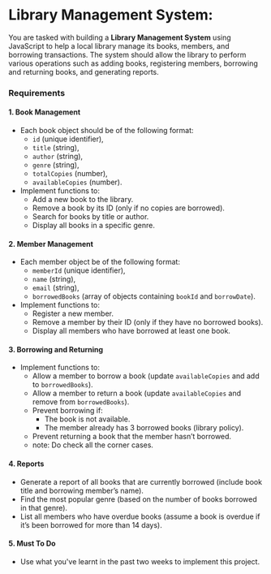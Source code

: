 # Library Management System:

You are tasked with building a **Library Management System** using JavaScript to help a local library manage its books, members, and borrowing transactions. The system should allow the library to perform various operations such as adding books, registering members, borrowing and returning books, and generating reports.

### Requirements

#### 1. Book Management
- Each book object should be of the following format:
  - `id` (unique identifier),
  - `title` (string),
  - `author` (string),
  - `genre` (string),
  - `totalCopies` (number),
  - `availableCopies` (number).
- Implement functions to:
  - Add a new book to the library.
  - Remove a book by its ID (only if no copies are borrowed).
  - Search for books by title or author.
  - Display all books in a specific genre.

#### 2. Member Management
- Each member object be of the following format:
  - `memberId` (unique identifier),
  - `name` (string),
  - `email` (string),
  - `borrowedBooks` (array of objects containing `bookId` and `borrowDate`).
- Implement functions to:
  - Register a new member.
  - Remove a member by their ID (only if they have no borrowed books).
  - Display all members who have borrowed at least one book.

#### 3. Borrowing and Returning
- Implement functions to:
  - Allow a member to borrow a book (update `availableCopies` and add to `borrowedBooks`).
  - Allow a member to return a book (update `availableCopies` and remove from `borrowedBooks`).
  - Prevent borrowing if:
    - The book is not available.
    - The member already has 3 borrowed books (library policy).
  - Prevent returning a book that the member hasn’t borrowed.
  - note: Do check all the corner cases.

#### 4. Reports
- Generate a report of all books that are currently borrowed (include book title and borrowing member’s name).
- Find the most popular genre (based on the number of books borrowed in that genre).
- List all members who have overdue books (assume a book is overdue if it’s been borrowed for more than 14 days).

#### 5. Must To Do
- Use what you've learnt in the past two weeks to implement this project.